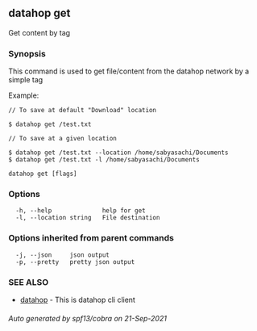 <style>
  .md-typeset h1,
  .md-content__button {
    display: none;
  }
</style>

## datahop get

Get content by tag

### Synopsis


This command is used to get file/content from the
datahop network by a simple tag

Example:

	// To save at default "Download" location

	$ datahop get /test.txt

	// To save at a given location

	$ datahop get /test.txt --location /home/sabyasachi/Documents
	$ datahop get /test.txt -l /home/sabyasachi/Documents


```
datahop get [flags]
```

### Options

```
  -h, --help              help for get
  -l, --location string   File destination
```

### Options inherited from parent commands

```
  -j, --json     json output
  -p, --pretty   pretty json output
```

### SEE ALSO

* [datahop](datahop.md)	 - This is datahop cli client

###### Auto generated by spf13/cobra on 21-Sep-2021
